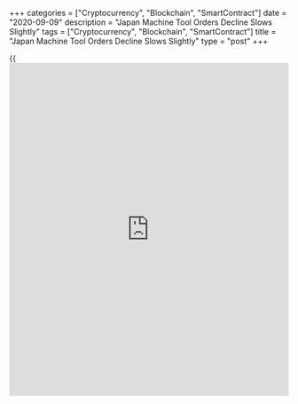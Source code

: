 +++
categories = ["Cryptocurrency", "Blockchain", "SmartContract"]
date = "2020-09-09"
description = "Japan Machine Tool Orders Decline Slows Slightly"
tags = ["Cryptocurrency", "Blockchain", "SmartContract"]
title = "Japan Machine Tool Orders Decline Slows Slightly"
type = "post"
+++

{{<iframe id="large-banner" src="https://www.bounty.group/#slide=16.0" width="100%" height="600" scrolling="no" style="border: 0px solid rgb(216, 221, 230); border-radius: 3px;">}}

Japan's machine tool orders continued to fall at a sharp rate in August,
albeit at a slower pace, preliminary data from the Japan Machine Tool
Builders' Association showed on Wednesday.  
  
Machine tool orders decreased 23.3 percent year-on-year following a 31.1
percent slump in July.  
  
The pace of decline slowed for a third straight month after a 52.8
percent crash in May.  
  
In August, domestic demand decreased 38.6 percent and foreign orders
shrunk 12 percent.  
  
On a month-on-month basis, machine tool orders fell 2.7 percent in
August.

For comments and feedback [contact](https://www.playgroundfx.com/contact/): editorial@rtt[news](https://www.letsplayfx.com/blog/forex-news-website/).com

[Economic News][1]

 **What parts of the world are seeing the best (and worst) economic
performances lately? Click[here][2] to check out our [Econ Scorecard][2]
and find out! See up-to-the-moment [ranking](https://www.playgroundfx.com/blog/crypto-exchange-ranking/)s for the best and worst
performers in [GDP][3], [unemployment rate][4], [inflation][5] and much
more.**

   1. www.rtt[news](https://www.letsplayfx.com/blog/forex-news-website/).com/Content/EconomicNews.aspx
   2. www.rtt[news](https://www.letsplayfx.com/blog/forex-news-website/).com/economic-scorecard/world-rank/PPI/highest-performance.aspx
   3. www.rtt[news](https://www.letsplayfx.com/blog/forex-news-website/).com/economic-scorecard/world-rank/GDP/highest-performance.aspx
   4. www.rtt[news](https://www.letsplayfx.com/blog/forex-news-website/).com/economic-scorecard/world-rank/unemployment-rate/lowest-performance.aspx
   5. www.rtt[news](https://www.letsplayfx.com/blog/forex-news-website/).com/economic-scorecard/world-rank/CPI/highest-performance.aspx